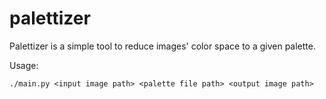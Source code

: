 # palettizer
Palettizer is a simple tool to reduce images' color space to a given palette. 

Usage:

```./main.py <input image path> <palette file path> <output image path>```
